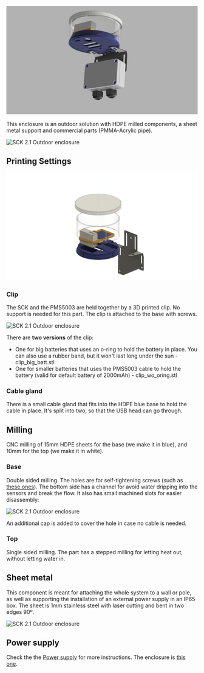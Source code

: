 ![](final_render.png)

This enclosure is an outdoor solution with HDPE milled components, a sheet metal support and commercial parts (PMMA-Acrylic pipe).

<img src="https://live.staticflickr.com/65535/48439505851_58562d14cc_h.jpg" alt="SCK 2.1 Outdoor enclosure">

## Printing Settings

![](case_render.png)

### Clip

The SCK and the PMS5003 are held together by a 3D printed clip. No support is needed for this part. The clip is attached to the base with screws.

<img src="https://live.staticflickr.com/65535/48439505406_c313e7eda3_h.jpg" alt="SCK 2.1 Outdoor enclosure">

There are **two versions** of the clip:

- One for big batteries that uses an o-ring to hold the battery in place. You can also use a rubber band, but it won't last long under the sun - clip_big_batt.stl
- One for smaller batteries that uses the PMS5003 cable to hold the battery (valid for default battery of 2000mAh) - clip_wo_oring.stl

### Cable gland

There is a small cable gland that fits into the HDPE blue base to hold the cable in place. It's split into two, so that the USB head can go through. 

## Milling

CNC milling of 15mm HDPE sheets for the base (we make it in blue), and 10mm for the top (we make it in white).

### Base

Double sided milling. The holes are for self-tightening screws (such as [these ones](https://www.celofixings.es/tornillos-rosca-plasticos/2834-tornillo-rosca-plastico-cl81z-celoplast-cabeza-alomada-pz.html?ref=4112CL81Z&attr=3861)). The bottom side has a channel for avoid water dripping into the sensors and break the flow. It also has small machined slots for easier disassembly:

<img src="https://live.staticflickr.com/65535/48439649822_7c7b6a8101_h.jpg" alt="SCK 2.1 Outdoor enclosure">

An additional cap is added to cover the hole in case no cable is needed.

### Top

Single sided milling. The part has a stepped milling for letting heat out, without letting water in.

## Sheet metal

This component is meant for attaching the whole system to a wall or pole, as well as supporting the installation of an external power supply in an IP65 box. The sheet is 1mm stainless steel with laser cutting and bent in two edges 90º.

<img src="https://live.staticflickr.com/65535/48439649392_67e981db3b_h.jpg" alt="SCK 2.1 Outdoor enclosure">

## Power supply

Check the the [Power supply](https://github.com/fablabbcn/smartcitizen-enclosures/tree/master/SmartCitizen%20PowerSupply) for more instructions. The enclosure is [this one](https://www.bopla.de/en/enclosure-technology/product/euromas-polymas/euromas-polymas-enclosures/pk-102-211.html).